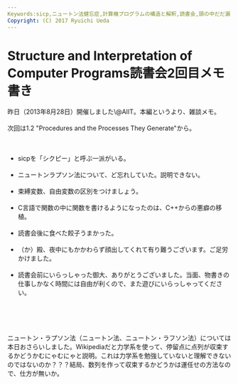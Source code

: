 ```yaml
---
Keywords:sicp,ニュートン法健忘症,計算機プログラムの構造と解釈,読書会,頭の中だだ漏らし
Copyright: (C) 2017 Ryuichi Ueda
---
```

# <!--:ja-->Structure and Interpretation of Computer Programs読書会2回目メモ書き<!--:-->
<!--:ja-->昨日（2013年8月28日）開催しました\@AIIT。本編というより、雑談メモ。<br />
<br />
次回は1.2 "Procedures and the Processes They Generate"から。<br />
<br />
<ul><br />
	<li>sicpを「シクピー」と呼ぶ一派がいる。</li><br />
	<li>ニュートンラプソン法について、ど忘れしていた。説明できない。</li><br />
	<li>束縛変数、自由変数の区別をつけましょう。</li><br />
	<li>C言語で関数の中に関数を書けるようになったのは、C++からの悪癖の移植。</li><br />
	<li>読書会後に食べた餃子うまかった。</li><br />
	<li>（か）殿、夜中にもかかわらず顔出してくれて有り難うございます。ご足労かけました。</li><br />
	<li>読書会前にいらっしゃった御大、ありがとうございました。当面、物書きの仕事しかなく時間には自由が利くので、また遊びにいらっしゃってください。</li><br />
</ul><br />
<br />
<br />
ニュートン・ラプソン法（ニュートン法、ニュートン・ラフソン法）については本日おさらいしました。Wikipediaだと力学系を使って、停留点に点列が収束するかどうかむにゃむにゃと説明。これは力学系を勉強していないと理解できないのではないのか？？？結局、数列を作って収束するかどうかは運任せの方法なので、仕方が無いか。<!--:-->
